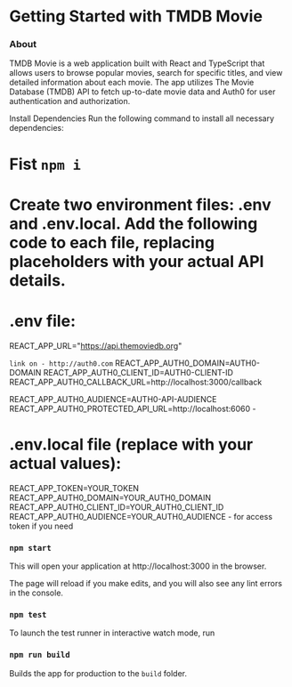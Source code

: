 # Getting Started with TMDB Movie
### About
TMDB Movie is a web application built with React and TypeScript that allows users to browse popular movies, search for specific titles, and view detailed information about each movie. The app utilizes The Movie Database (TMDB) API to fetch up-to-date movie data and Auth0 for user authentication and authorization.


Install Dependencies
Run the following command to install all necessary dependencies:
# Fist `npm i`

# Create two environment files: .env and .env.local. Add the following code to each file, replacing placeholders with your actual API details.
# .env file:
REACT_APP_URL="https://api.themoviedb.org"

`link on - http://auth0.com`
REACT_APP_AUTH0_DOMAIN=AUTH0-DOMAIN
REACT_APP_AUTH0_CLIENT_ID=AUTH0-CLIENT-ID
REACT_APP_AUTH0_CALLBACK_URL=http://localhost:3000/callback

REACT_APP_AUTH0_AUDIENCE=AUTH0-API-AUDIENCE
REACT_APP_AUTH0_PROTECTED_API_URL=http://localhost:6060 - 

# .env.local file (replace with your actual values):
REACT_APP_TOKEN=YOUR_TOKEN
REACT_APP_AUTH0_DOMAIN=YOUR_AUTH0_DOMAIN
REACT_APP_AUTH0_CLIENT_ID=YOUR_AUTH0_CLIENT_ID
REACT_APP_AUTH0_AUDIENCE=YOUR_AUTH0_AUDIENCE - for access token if you need

### `npm start`
This will open your application at http://localhost:3000 in the browser.

The page will reload if you make edits, and you will also see any lint errors in the console.

### `npm test`
To launch the test runner in interactive watch mode, run

### `npm run build`

Builds the app for production to the `build` folder.

